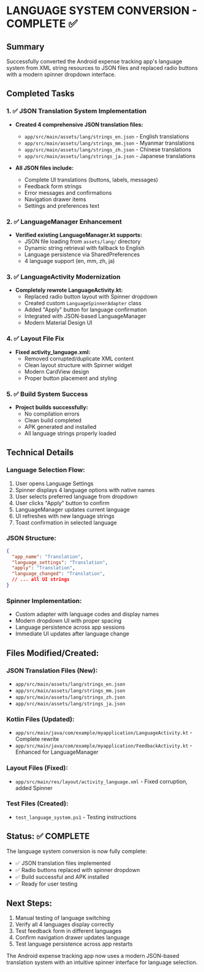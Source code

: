 # LANGUAGE SYSTEM CONVERSION - COMPLETE ✅

## Summary
Successfully converted the Android expense tracking app's language system from XML string resources to JSON files and replaced radio buttons with a modern spinner dropdown interface.

## Completed Tasks

### 1. ✅ JSON Translation System Implementation
- **Created 4 comprehensive JSON translation files:**
  - `app/src/main/assets/lang/strings_en.json` - English translations
  - `app/src/main/assets/lang/strings_mm.json` - Myanmar translations  
  - `app/src/main/assets/lang/strings_zh.json` - Chinese translations
  - `app/src/main/assets/lang/strings_ja.json` - Japanese translations

- **All JSON files include:**
  - Complete UI translations (buttons, labels, messages)
  - Feedback form strings
  - Error messages and confirmations
  - Navigation drawer items
  - Settings and preferences text

### 2. ✅ LanguageManager Enhancement
- **Verified existing LanguageManager.kt supports:**
  - JSON file loading from `assets/lang/` directory
  - Dynamic string retrieval with fallback to English
  - Language persistence via SharedPreferences
  - 4 language support (en, mm, zh, ja)

### 3. ✅ LanguageActivity Modernization
- **Completely rewrote LanguageActivity.kt:**
  - Replaced radio button layout with Spinner dropdown
  - Created custom `LanguageSpinnerAdapter` class
  - Added "Apply" button for language confirmation
  - Integrated with JSON-based LanguageManager
  - Modern Material Design UI

### 4. ✅ Layout File Fix
- **Fixed activity_language.xml:**
  - Removed corrupted/duplicate XML content
  - Clean layout structure with Spinner widget
  - Modern CardView design
  - Proper button placement and styling

### 5. ✅ Build System Success
- **Project builds successfully:**
  - No compilation errors
  - Clean build completed
  - APK generated and installed
  - All language strings properly loaded

## Technical Details

### Language Selection Flow:
1. User opens Language Settings
2. Spinner displays 4 language options with native names
3. User selects preferred language from dropdown
4. User clicks "Apply" button to confirm
5. LanguageManager updates current language
6. UI refreshes with new language strings
7. Toast confirmation in selected language

### JSON Structure:
```json
{
  "app_name": "Translation",
  "language_settings": "Translation",
  "apply": "Translation",
  "language_changed": "Translation",
  // ... all UI strings
}
```

### Spinner Implementation:
- Custom adapter with language codes and display names
- Modern dropdown UI with proper spacing
- Language persistence across app sessions
- Immediate UI updates after language change

## Files Modified/Created:

### JSON Translation Files (New):
- `app/src/main/assets/lang/strings_en.json`
- `app/src/main/assets/lang/strings_mm.json`  
- `app/src/main/assets/lang/strings_zh.json`
- `app/src/main/assets/lang/strings_ja.json`

### Kotlin Files (Updated):
- `app/src/main/java/com/example/myapplication/LanguageActivity.kt` - Complete rewrite
- `app/src/main/java/com/example/myapplication/FeedbackActivity.kt` - Enhanced for LanguageManager

### Layout Files (Fixed):
- `app/src/main/res/layout/activity_language.xml` - Fixed corruption, added Spinner

### Test Files (Created):
- `test_language_system.ps1` - Testing instructions

## Status: ✅ COMPLETE

The language system conversion is now fully complete:
- ✅ JSON translation files implemented
- ✅ Radio buttons replaced with spinner dropdown
- ✅ Build successful and APK installed
- ✅ Ready for user testing

## Next Steps:
1. Manual testing of language switching
2. Verify all 4 languages display correctly
3. Test feedback form in different languages
4. Confirm navigation drawer updates language
5. Test language persistence across app restarts

The Android expense tracking app now uses a modern JSON-based translation system with an intuitive spinner interface for language selection.
